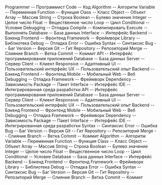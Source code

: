 Programmer -- Программист
Code -- Код
Algorithm -- Алгоритм
Variable -- Переменная
Function -- Функция
Class -- Класс
Object -- Объект
Array -- Массив
String -- Строка
Boolean -- Булево значение
Integer -- Целое число
Float -- Вещественное число
Loop -- Цикл
Conditional -- Условие
Debugging -- Отладка
Compile -- Компилировать
Execute -- Выполнять
Database -- База данных
Interface -- Интерфейс
Backend -- Бэкенд
Frontend -- Фронтенд
Framework -- Фреймворк
Library -- Библиотека
Debug -- Отладка
Error -- Ошибка
Syntax -- Синтаксис
Bug -- Баг
Version -- Версия
Git -- Гит
Repository -- Репозиторий
Merge -- Слияние
Branch -- Ветка
Commit -- Коммит
API -- Интерфейс программирования приложений
Database -- База данных
Server -- Сервер
Client -- Клиент
Responsive -- Адаптивный
UI -- Пользовательский интерфейс
UX -- Пользовательский опыт
Backend -- Бэкенд
Frontend -- Фронтенд
Mobile -- Мобильный
Web -- Веб
Debugging -- Отладка
Framework -- Фреймворк
Dependency -- Зависимость
Package -- Пакет
Interface -- Интерфейс
IDE -- Интегрированная среда разработки
API -- Интерфейс программирования приложений
Database -- База данных
Server -- Сервер
Client -- Клиент
Responsive -- Адаптивный
UI -- Пользовательский интерфейс
UX -- Пользовательский опыт
Backend -- Бэкенд
Frontend -- Фронтенд
Mobile -- Мобильный
Web -- Веб
Debugging -- Отладка
Framework -- Фреймворк
Dependency -- Зависимость
Package -- Пакет
Interface -- Интерфейс
IDE -- Интегрированная среда разработки
Syntax -- Синтаксис
Error -- Ошибка
Bug -- Баг
Version -- Версия
Git -- Гит
Repository -- Репозиторий
Merge -- Слияние
Branch -- Ветка
Commit -- Коммит
Algorithm -- Алгоритм
Variable -- Переменная
Function -- Функция
Class -- Класс
Object -- Объект
Array -- Массив
String -- Строка
Boolean -- Булево значение
Integer -- Целое число
Float -- Вещественное число
Loop -- Цикл
Conditional -- Условие
Database -- База данных
Interface -- Интерфейс
Backend -- Бэкенд
Frontend -- Фронтенд
Framework -- Фреймворк
Library -- Библиотека
Debug -- Отладка
Error -- Ошибка
Syntax -- Синтаксис
Bug -- Баг
Version -- Версия
Git -- Гит
Repository -- Репозиторий
Merge -- Слияние
Branch -- Ветка
Commit -- Коммит